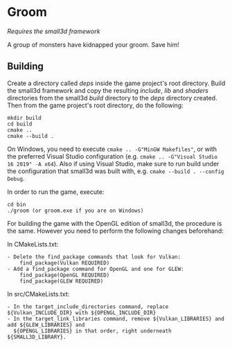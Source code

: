 Groom
=====

*Requires the small3d framework*

A group of monsters have kidnapped your groom. Save him!

Building
--------
Create a directory called *deps* inside the game project's root directory.
Build the small3d framework and copy the resulting *include*, *lib* and *shaders* directories from the small3d *build* directory to the *deps* directory created. Then from the game project's root directory, do the following:
	
	mkdir build
    cd build
    cmake ..
    cmake --build .
	
On Windows, you need to execute `cmake .. -G"MinGW Makefiles"`, or with the preferred Visual Studio configuration (e.g. `cmake .. -G"Visual Studio 16 2019" -A x64`). Also if using Visual Studio, make sure to run build under the configuration that small3d was built with, e.g. `cmake --build . --config Debug`.

In order to run the game, execute:
	
	cd bin
	./groom (or groom.exe if you are on Windows)
	
For building the game with the OpenGL edition of small3d, the procedure is the same. However you need to perform the following changes beforehand:

In CMakeLists.txt:

	- Delete the find_package commands that look for Vulkan:
		find_package(Vulkan REQUIRED)
	- Add a find_package command for OpenGL and one for GLEW:
		find_package(OpenGL REQUIRED)
		find_package(GLEW REQUIRED)
	
In src/CMakeLists.txt:

	- In the target_include_directories command, replace ${Vulkan_INCLUDE_DIR} with ${OPENGL_INCLUDE_DIR}
	- In the target_link_libraries command, remove ${Vulkan_LIBRARIES} and add ${GLEW_LIBRARIES} and
	  ${OPENGL_LIBRARIES} in that order, right underneath ${SMALL3D_LIBRARY}.
